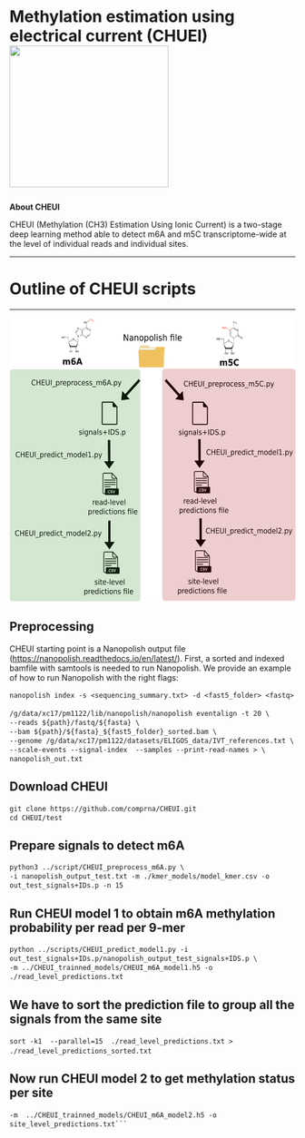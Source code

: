 # Methylation estimation using electrical current (CHUEI) <img src="https://github.com/comprna/CHEUI/blob/master/misc/CHEUI_logo.png" width="280" height="250">


**About CHEUI**

CHEUI (Methylation (CH3) Estimation Using Ionic Current) is a two-stage deep learning method able to detect m6A and m5C transcriptome-wide at the level of individual reads and individual sites. 

------------------------------------------
# Outline of CHEUI scripts 
------------------------------------------
 <img src="https://github.com/comprna/CHEUI/blob/master/misc/pipeline_CHEUI_github.png" width="560" height="500">

## Preprocessing

CHEUI starting point is a Nanopolish output file (https://nanopolish.readthedocs.io/en/latest/).
First, a sorted and indexed bamfile with samtools is needed to run Nanopolish. 
We provide an example of how to run Nanopolish with the right flags:  

```
nanopolish index -s <sequencing_summary.txt> -d <fast5_folder> <fastq>

/g/data/xc17/pm1122/lib/nanopolish/nanopolish eventalign -t 20 \
--reads ${path}/fastq/${fasta} \
--bam ${path}/${fasta}_${fast5_folder}_sorted.bam \
--genome /g/data/xc17/pm1122/datasets/ELIGOS_data/IVT_references.txt \
--scale-events --signal-index  --samples --print-read-names > \
nanopolish_out.txt
```
## Download CHEUI
```
git clone https://github.com/comprna/CHEUI.git
cd CHEUI/test
```

## Prepare signals to detect m6A
```
python3 ../script/CHEUI_preprocess_m6A.py \
-i nanopolish_output_test.txt -m ./kmer_models/model_kmer.csv -o out_test_signals+IDs.p -n 15
```

## Run CHEUI model 1 to obtain m6A methylation probability per read per 9-mer
```
python ../scripts/CHEUI_predict_model1.py -i out_test_signals+IDs.p/nanopolish_output_test_signals+IDS.p \
-m ../CHEUI_trainned_models/CHEUI_m6A_model1.h5 -o ./read_level_predictions.txt
```

## We have to sort the prediction file to group all the signals from the same site
```sort -k1  --parallel=15  ./read_level_predictions.txt > ./read_level_predictions_sorted.txt```

## Now run CHEUI model 2 to get methylation status per site
```python3 ../scripts/CHEUI_predict_model2.py -i read_level_predictions_sorted.txt \
-m  ../CHEUI_trainned_models/CHEUI_m6A_model2.h5 -o site_level_predictions.txt```







